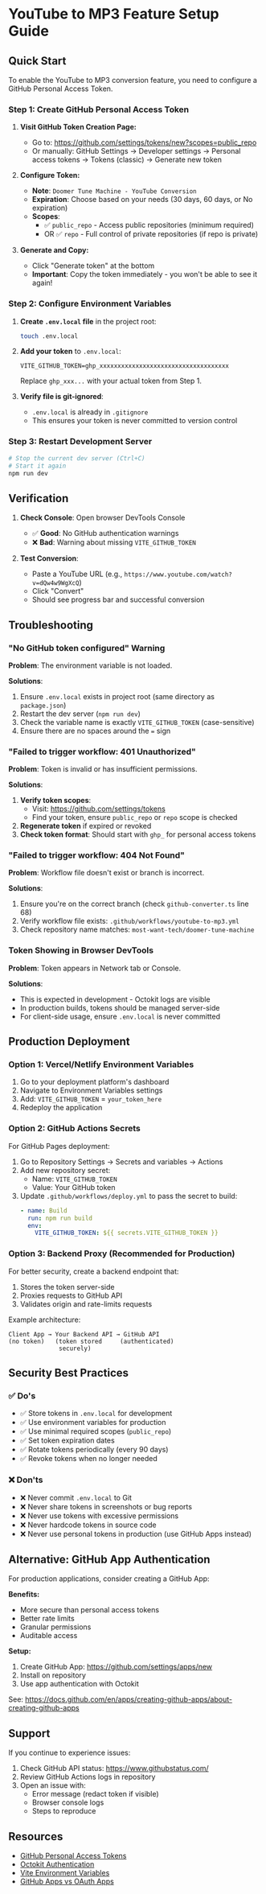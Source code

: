 # YouTube to MP3 Feature Setup Guide

## Quick Start

To enable the YouTube to MP3 conversion feature, you need to configure a GitHub Personal Access Token.

### Step 1: Create GitHub Personal Access Token

1. **Visit GitHub Token Creation Page:**
   - Go to: https://github.com/settings/tokens/new?scopes=public_repo
   - Or manually: GitHub Settings → Developer settings → Personal access tokens → Tokens (classic) → Generate new token

2. **Configure Token:**
   - **Note**: `Doomer Tune Machine - YouTube Conversion`
   - **Expiration**: Choose based on your needs (30 days, 60 days, or No expiration)
   - **Scopes**: 
     - ✅ `public_repo` - Access public repositories (minimum required)
     - OR ✅ `repo` - Full control of private repositories (if repo is private)

3. **Generate and Copy:**
   - Click "Generate token" at the bottom
   - **Important**: Copy the token immediately - you won't be able to see it again!

### Step 2: Configure Environment Variables

1. **Create `.env.local` file** in the project root:
   ```bash
   touch .env.local
   ```

2. **Add your token** to `.env.local`:
   ```env
   VITE_GITHUB_TOKEN=ghp_xxxxxxxxxxxxxxxxxxxxxxxxxxxxxxxxxxxx
   ```
   
   Replace `ghp_xxx...` with your actual token from Step 1.

3. **Verify file is git-ignored**:
   - `.env.local` is already in `.gitignore`
   - This ensures your token is never committed to version control

### Step 3: Restart Development Server

```bash
# Stop the current dev server (Ctrl+C)
# Start it again
npm run dev
```

## Verification

1. **Check Console**: Open browser DevTools Console
   - ✅ **Good**: No GitHub authentication warnings
   - ❌ **Bad**: Warning about missing `VITE_GITHUB_TOKEN`

2. **Test Conversion**:
   - Paste a YouTube URL (e.g., `https://www.youtube.com/watch?v=dQw4w9WgXcQ`)
   - Click "Convert"
   - Should see progress bar and successful conversion

## Troubleshooting

### "No GitHub token configured" Warning

**Problem**: The environment variable is not loaded.

**Solutions**:
1. Ensure `.env.local` exists in project root (same directory as `package.json`)
2. Restart the dev server (`npm run dev`)
3. Check the variable name is exactly `VITE_GITHUB_TOKEN` (case-sensitive)
4. Ensure there are no spaces around the `=` sign

### "Failed to trigger workflow: 401 Unauthorized"

**Problem**: Token is invalid or has insufficient permissions.

**Solutions**:
1. **Verify token scopes**:
   - Visit: https://github.com/settings/tokens
   - Find your token, ensure `public_repo` or `repo` scope is checked
2. **Regenerate token** if expired or revoked
3. **Check token format**: Should start with `ghp_` for personal access tokens

### "Failed to trigger workflow: 404 Not Found"

**Problem**: Workflow file doesn't exist or branch is incorrect.

**Solutions**:
1. Ensure you're on the correct branch (check `github-converter.ts` line 68)
2. Verify workflow file exists: `.github/workflows/youtube-to-mp3.yml`
3. Check repository name matches: `most-want-tech/doomer-tune-machine`

### Token Showing in Browser DevTools

**Problem**: Token appears in Network tab or Console.

**Solutions**:
- This is expected in development - Octokit logs are visible
- In production builds, tokens should be managed server-side
- For client-side usage, ensure `.env.local` is never committed

## Production Deployment

### Option 1: Vercel/Netlify Environment Variables

1. Go to your deployment platform's dashboard
2. Navigate to Environment Variables settings
3. Add: `VITE_GITHUB_TOKEN` = `your_token_here`
4. Redeploy the application

### Option 2: GitHub Actions Secrets

For GitHub Pages deployment:

1. Go to Repository Settings → Secrets and variables → Actions
2. Add new repository secret:
   - Name: `VITE_GITHUB_TOKEN`
   - Value: Your GitHub token
3. Update `.github/workflows/deploy.yml` to pass the secret to build:
   ```yaml
   - name: Build
     run: npm run build
     env:
       VITE_GITHUB_TOKEN: ${{ secrets.VITE_GITHUB_TOKEN }}
   ```

### Option 3: Backend Proxy (Recommended for Production)

For better security, create a backend endpoint that:
1. Stores the token server-side
2. Proxies requests to GitHub API
3. Validates origin and rate-limits requests

Example architecture:
```
Client App → Your Backend API → GitHub API
(no token)   (token stored     (authenticated)
              securely)
```

## Security Best Practices

### ✅ Do's

- ✅ Store tokens in `.env.local` for development
- ✅ Use environment variables for production
- ✅ Use minimal required scopes (`public_repo`)
- ✅ Set token expiration dates
- ✅ Rotate tokens periodically (every 90 days)
- ✅ Revoke tokens when no longer needed

### ❌ Don'ts

- ❌ Never commit `.env.local` to Git
- ❌ Never share tokens in screenshots or bug reports
- ❌ Never use tokens with excessive permissions
- ❌ Never hardcode tokens in source code
- ❌ Never use personal tokens in production (use GitHub Apps instead)

## Alternative: GitHub App Authentication

For production applications, consider creating a GitHub App:

**Benefits:**
- More secure than personal access tokens
- Better rate limits
- Granular permissions
- Auditable access

**Setup:**
1. Create GitHub App: https://github.com/settings/apps/new
2. Install on repository
3. Use app authentication with Octokit

See: https://docs.github.com/en/apps/creating-github-apps/about-creating-github-apps

## Support

If you continue to experience issues:

1. Check GitHub API status: https://www.githubstatus.com/
2. Review GitHub Actions logs in repository
3. Open an issue with:
   - Error message (redact token if visible)
   - Browser console logs
   - Steps to reproduce

## Resources

- [GitHub Personal Access Tokens](https://docs.github.com/en/authentication/keeping-your-account-and-data-secure/managing-your-personal-access-tokens)
- [Octokit Authentication](https://github.com/octokit/octokit.js#authentication)
- [Vite Environment Variables](https://vitejs.dev/guide/env-and-mode.html)
- [GitHub Apps vs OAuth Apps](https://docs.github.com/en/apps/oauth-apps/building-oauth-apps/differences-between-github-apps-and-oauth-apps)

